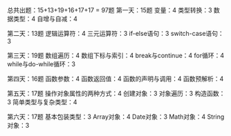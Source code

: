 总共出题：15+13+19+16+17+17 = 97题
第一天：15题
  变量：4
  类型转换：3
  数据类型：4
  自增与自减：4

第二天：13题
  逻辑运算符：4
  三元运算符：3
  if-else语句：3
  switch-case语句：3

第三天：19题
  数组遍历：4
  数组下标与索引：4
  break与continue：4
  for循环：4
  while与do-while循环：3

第四天：16题
  函数参数：4
  函数返回值：4
  函数的声明与调用：4
  函数预解析：4

第五天：17题
  操作对象属性的两种方式：4
  创建对象：3
  对象遍历：3
  构造函数：3
  简单类型与复杂类型：4

第六天：17题
  基本包装类型：3
  Array对象：4
  Date对象：3
  Math对象：4
  String对象：3